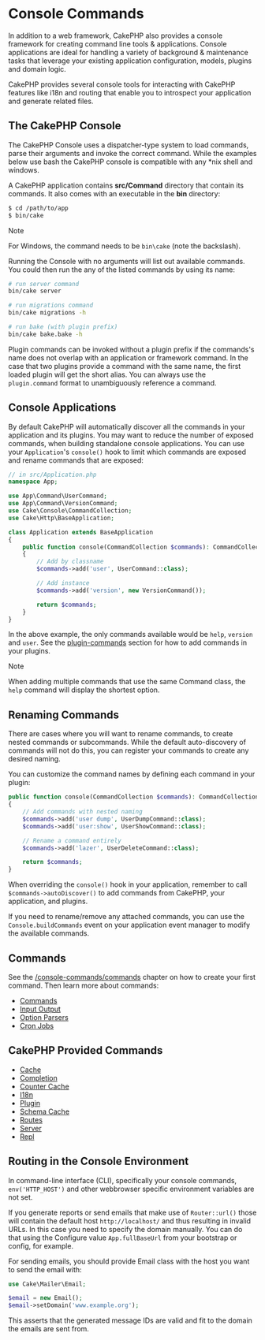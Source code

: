 # Console Commands

In addition to a web framework, CakePHP also provides a console framework for
creating command line tools & applications. Console applications are ideal for
handling a variety of background & maintenance tasks that leverage your existing
application configuration, models, plugins and domain logic.

CakePHP provides several console tools for interacting with CakePHP features
like i18n and routing that enable you to introspect your application and
generate related files.

## The CakePHP Console

The CakePHP Console uses a dispatcher-type system to load commands, parse
their arguments and invoke the correct command. While the examples below use
bash the CakePHP console is compatible with any \*nix shell and windows.

A CakePHP application contains **src/Command** directory that contain its commands.
It also comes with an executable in the **bin** directory:

``` bash
$ cd /path/to/app
$ bin/cake
```

> [!NOTE]
> For Windows, the command needs to be `bin\cake` (note the backslash).

Running the Console with no arguments will list out available commands. You
could then run the any of the listed commands by using its name:

``` bash
# run server command
bin/cake server

# run migrations command
bin/cake migrations -h

# run bake (with plugin prefix)
bin/cake bake.bake -h
```

Plugin commands can be invoked without a plugin prefix if the commands's name
does not overlap with an application or framework command. In the case that two
plugins provide a command with the same name, the first loaded plugin will get
the short alias. You can always use the `plugin.command` format to
unambiguously reference a command.

## Console Applications

By default CakePHP will automatically discover all the commands in your
application and its plugins. You may want to reduce the number of exposed
commands, when building standalone console applications. You can use your
`Application`'s `console()` hook to limit which commands are exposed and
rename commands that are exposed:

``` php
// in src/Application.php
namespace App;

use App\Command\UserCommand;
use App\Command\VersionCommand;
use Cake\Console\CommandCollection;
use Cake\Http\BaseApplication;

class Application extends BaseApplication
{
    public function console(CommandCollection $commands): CommandCollection
    {
        // Add by classname
        $commands->add('user', UserCommand::class);

        // Add instance
        $commands->add('version', new VersionCommand());

        return $commands;
    }
}
```

In the above example, the only commands available would be `help`, `version`
and `user`. See the [plugin-commands](#plugin-commands) section for how to add commands in
your plugins.

> [!NOTE]
> When adding multiple commands that use the same Command class, the `help`
> command will display the shortest option.

## Renaming Commands

There are cases where you will want to rename commands, to create nested
commands or subcommands. While the default auto-discovery of commands will not
do this, you can register your commands to create any desired naming.

You can customize the command names by defining each command in your plugin:

``` php
public function console(CommandCollection $commands): CommandCollection
{
    // Add commands with nested naming
    $commands->add('user dump', UserDumpCommand::class);
    $commands->add('user:show', UserShowCommand::class);

    // Rename a command entirely
    $commands->add('lazer', UserDeleteCommand::class);

    return $commands;
}
```

When overriding the `console()` hook in your application, remember to
call `$commands->autoDiscover()` to add commands from CakePHP, your
application, and plugins.

If you need to rename/remove any attached commands, you can use the
`Console.buildCommands` event on your application event manager to modify the
available commands.

## Commands

See the [/console-commands/commands](console-commands/commands.md) chapter on how to create your first
command. Then learn more about commands:

- [Commands](console-commands/commands.md)
- [Input Output](console-commands/input-output.md)
- [Option Parsers](console-commands/option-parsers.md)
- [Cron Jobs](console-commands/cron-jobs.md)

## CakePHP Provided Commands

- [Cache](console-commands/cache.md)
- [Completion](console-commands/completion.md)
- [Counter Cache](console-commands/counter-cache.md)
- [I18n](console-commands/i18n.md)
- [Plugin](console-commands/plugin.md)
- [Schema Cache](console-commands/schema-cache.md)
- [Routes](console-commands/routes.md)
- [Server](console-commands/server.md)
- [Repl](console-commands/repl.md)

## Routing in the Console Environment

In command-line interface (CLI), specifically your console commands,
`env('HTTP_HOST')` and other webbrowser specific environment variables are not
set.

If you generate reports or send emails that make use of `Router::url()` those
will contain the default host `http://localhost/` and thus resulting in
invalid URLs. In this case you need to specify the domain manually.
You can do that using the Configure value `App.fullBaseUrl` from your
bootstrap or config, for example.

For sending emails, you should provide Email class with the host you want to
send the email with:

``` php
use Cake\Mailer\Email;

$email = new Email();
$email->setDomain('www.example.org');
```

This asserts that the generated message IDs are valid and fit to the domain the
emails are sent from.
